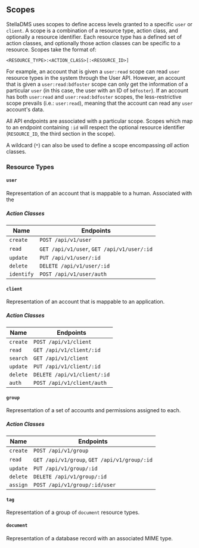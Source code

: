 ## Scopes
StellaDMS uses scopes to define access levels granted to a specific `user` or `client`.
A scope is a combination of a resource type, action class, and optionally a resource identifier.
Each resource type has a defined set of action classes, and optionally those action classes
can be specific to a resource. Scopes take the format of:
```
<RESOURCE_TYPE>:<ACTION_CLASS>[:<RESOURCE_ID>]
```
For example, an account that is given a `user:read` scope can read `user` resource 
types in the system through the User API. However, an account that is given a 
`user:read:bdfoster` scope can only get the information of a particular `user`
(in this case, the user with an ID of `bdfoster`). If an account has both `user:read` and 
`user:read:bdfoster` scopes, the less-restrictive scope prevails (i.e.: `user:read`), meaning
that the account can read any `user` account's data.

All API endpoints are associated with a particular scope. Scopes which map to an endpoint containing `:id`
will respect the optional resource identifier (`RESOURCE_ID`, the third section in the scope).

A wildcard (`*`) can also be used to define a scope encompassing *all* action classes.

### Resource Types
#### `user`
Representation of an account that is mappable to a human. Associated with the 

##### Action Classes
|Name|Endpoints|
|--- |---      |
|`create`|`POST /api/v1/user`|
|`read`|`GET /api/v1/user`, `GET /api/v1/user/:id`|
|`update`|`PUT /api/v1/user/:id`|
|`delete`|`DELETE /api/v1/user/:id`|
|`identify`|`POST /api/v1/user/auth`|

#### `client`
Representation of an account that is mappable to an application.

##### Action Classes
|Name|Endpoints|
|--- |---      |
|`create`|`POST /api/v1/client`|
|`read`|`GET /api/v1/client/:id`|
|`search`|`GET /api/v1/client`|
|`update`|`PUT /api/v1/client/:id`|
|`delete`|`DELETE /api/v1/client/:id`|
|`auth`|`POST /api/v1/client/auth`|

#### `group`
Representation of a set of accounts and permissions assigned to each.

##### Action Classes
|Name|Endpoints|
|--- |---      |
|`create`|`POST /api/v1/group`|
|`read`|`GET /api/v1/group`, `GET /api/v1/group/:id`|
|`update`|`PUT /api/v1/group/:id`|
|`delete`|`DELETE /api/v1/group/:id`|
|`assign`|`POST /api/v1/group/:id/user`|

#### `tag`
Representation of a group of `document` resource types.

#### `document`
Representation of a database record with an associated MIME type.
